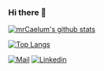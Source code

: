 ### Hi there 👋

[![mrCaelum's github stats](https://github-readme-stats.vercel.app/api?username=mrCaelum&include_all_commits=true)](https://github.com/anuraghazra/github-readme-stats)

[![Top Langs](https://github-readme-stats.vercel.app/api/top-langs/?username=mrCaelum&layout=compact)](https://github.com/anuraghazra/github-readme-stats)

[![Mail](https://img.shields.io/badge/gmail-D14836?&style=for-the-badge&logo=gmail&logoColor=white)](mailto:louis.kleiver@gmail.com)
[![Linkedin](https://img.shields.io/badge/linkedin-%230077B5.svg?&style=for-the-badge&logo=linkedin&logoColor=white)](https://www.linkedin.com/in/louis-kleiver/)
